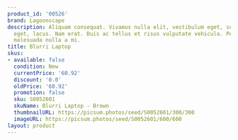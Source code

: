 ```yaml
---
product_id: '00526'
brand: Lagoonscape
description: Aliquam consequat. Vivamus nulla elit, vestibulum eget, semper et, scelerisque
  eget, lacus. Nam erat. Duis ac tellus et risus vulputate vehicula. Pellentesque
  malesuada nulla a mi.
title: Blurri Laptop
skus:
- available: false
  condition: New
  currentPrice: '60.92'
  discount: '0.0'
  oldPrice: '60.92'
  promotion: false
  sku: S0052601
  skuName: Blurri Laptop - Brown
  thumbnailURL: https://picsum.photos/seed/S0052601/300/300
  imageURL: https://picsum.photos/seed/S0052601/600/600
layout: product
---
```

